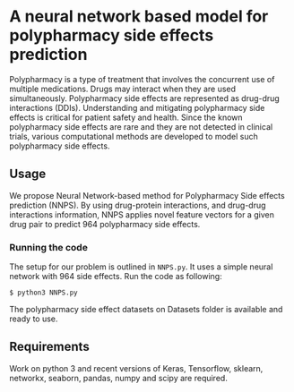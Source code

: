 # A neural network based model for polypharmacy side effects prediction
Polypharmacy is a type of treatment that involves the concurrent use of multiple medications. Drugs may interact when they are used simultaneously. Polypharmacy side effects are represented as drug-drug interactions (DDIs). Understanding and mitigating polypharmacy side effects is critical for patient safety and health. Since the known polypharmacy side effects are rare and they are not detected in clinical trials, various computational methods are developed to model such polypharmacy side effects. 
## Usage
We propose Neural Network-based method for Polypharmacy Side effects prediction (NNPS). By using drug-protein interactions, and drug-drug interactions information, NNPS applies novel feature vectors for a given drug pair to predict 964 polypharmacy side effects. 
### Running the code
The setup for our problem is outlined in `NNPS.py`. It uses a simple neural network with 964 side effects. Run the code as following:

```
$ python3 NNPS.py
```

The polypharmacy side effect datasets on Datasets folder is available and ready to use. 
## Requirements
Work on python 3 and recent versions of Keras, Tensorflow, sklearn, networkx, seaborn, pandas, numpy and scipy are required.
